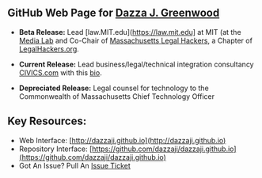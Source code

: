 ## GitHub Web Page for [Dazza J. Greenwood](https://github.com/dazzaji)

* **Beta Release:** Lead [law.MIT.edu](https://law.mit.edu] at MIT (at the [Media Lab](https://www.media.mit.edu) and Co-Chair of [Massachusetts Legal Hackers](https://www.meetup.com/Massachusetts-Legal-Hackers), a Chapter of [LegalHackers.org](https://legalhackers.org). 

* **Current Release:** Lead business/legal/technical integration consultancy [CIVICS.com](http://civics.com) with this  [bio](http://dazzagreenwood.com/bio.html).

* **Depreciated Release:** Legal counsel for technology to the Commonwealth of Massachusetts Chief Technology Officer


## Key Resources: 

* Web Interface: [http://dazzaji.github.io](http://dazzaji.github.io)
* Repository Interface: [https://github.com/dazzaji/dazzaji.github.io](https://github.com/dazzaji/dazzaji.github.io)
* Got An Issue?  Pull An [Issue Ticket](https://github.com/dazzaji/dazzaji.github.io/issues/new)
